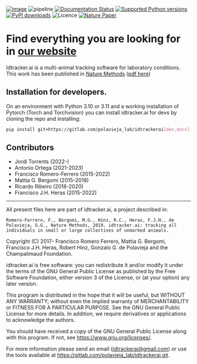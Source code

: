 [![image](http://img.shields.io/pypi/v/idtrackerai.svg)](https://pypi.python.org/pypi/idtrackerai/)
![pipeline](https://gitlab.com/polavieja_lab/idtrackerai/badges/master/pipeline.svg)
[![Documentation Status](https://readthedocs.org/projects/idtrackerai/badge/?version=latest)](https://idtracker.ai/)
[![Supported Python versions](https://img.shields.io/pypi/pyversions/idtrackerai.svg?logo=python&logoColor=FFE873)](https://pypi.org/project/idtrackerai/)
[![PyPI downloads](https://img.shields.io/pypi/dm/idtrackerai.svg)](https://pypistats.org/packages/idtrackerai)
![Licence](https://img.shields.io/gitlab/license/polavieja_lab/idtrackerai.svg)
[![Nature Paper](https://img.shields.io/badge/DOI-10.1038%2Fs41592--018--0295--5-blue)](
https://doi.org/10.1038/s41592-018-0295-5)

# Find everything you are looking for in [our website](https://idtracker.ai)

Idtracker.ai is a multi-animal tracking software for laboratory conditions. This work has been published in [Nature Methods](https://doi.org/10.1038/s41592-018-0295-5) ([pdf here](https://drive.google.com/file/d/1fYBcmH6PPlwy0AQcr4D0iS2Qd-r7xU9n/view?usp=sharing))

## Installation for developers.

On an environment with Python 3.10 or 3.11 and a working installation of Pytorch (Torch and Torchvision) you can install idtracker.ai for devs by cloning the repo and installing:

``` bash
pip install git+https://gitlab.com/polavieja_lab/idtrackerai[dev,docs]
```

## Contributors
* Jordi Torrents (2022-)
* Antonio Ortega (2021-2023)
* Francisco Romero-Ferrero (2015-2022)
* Mattia G. Bergomi (2015-2018)
* Ricardo Ribeiro (2018-2020)
* Francisco J.H. Heras (2015-2022)

***

All present files here are part of idtracker.ai, a project described in:

    Romero-Ferrero, F., Bergomi, M.G., Hinz, R.C., Heras, F.J.H., de Polavieja, G.G., Nature Methods, 2019. idtracker.ai: tracking all individuals in small or large collectives of unmarked animals.

Copyright (C) 2017- Francisco Romero Ferrero, Mattia G. Bergomi, Francisco J.H. Heras, Robert Hinz, Gonzalo G. de Polavieja and the Champalimaud Foundation.

idtracker.ai is free software: you can redistribute it and/or modify it under the terms of the GNU General Public License as published by the Free Software Foundation, either version 3 of the License, or (at your option) any later version.

This program is distributed in the hope that it will be useful, but WITHOUT ANY WARRANTY; without even the implied warranty of MERCHANTABILITY or FITNESS FOR A PARTICULAR PURPOSE.  See the GNU General Public License for more details. In addition, we require derivatives or applications to acknowledge the authors.

You should have received a copy of the GNU General Public License along with this program.  If not, see <https://www.gnu.org/licenses/>.

For more information please send an email (idtrackerai@gmail.com) or use the tools available at https://gitlab.com/polavieja_lab/idtrackerai.git.
